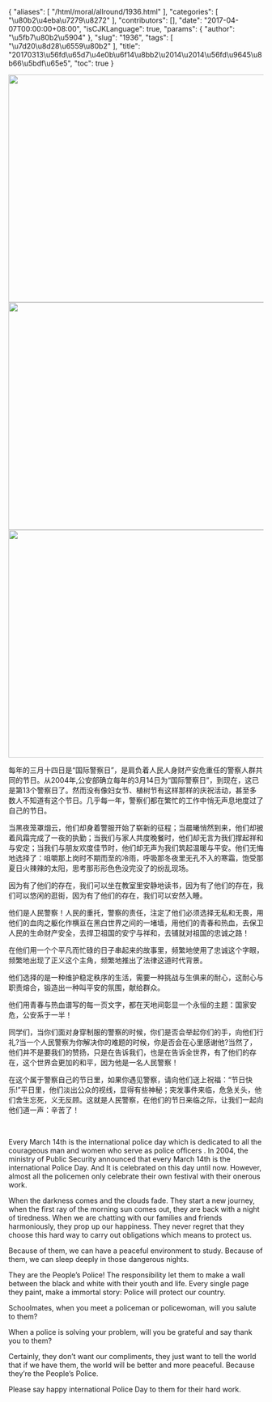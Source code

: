 {
    "aliases": [
        "/html/moral/allround/1936.html"
    ],
    "categories": [
        "\u80b2\u4eba\u7279\u8272"
    ],
    "contributors": [],
    "date": "2017-04-07T00:00:00+08:00",
    "isCJKLanguage": true,
    "params": {
        "author": "\u5fb7\u80b2\u5904"
    },
    "slug": "1936",
    "tags": [
        "\u7d20\u8d28\u6559\u80b2"
    ],
    "title": "20170313\u56fd\u65d7\u4e0b\u6f14\u8bb2\u2014\u2014\u56fd\u9645\u8b66\u5bdf\u65e5",
    "toc": true
}


<img
    src="https://cdn.tfls.online/mirror/full/fab69ad1f22dfdfe2f195a673856a0a8d6a620d4.jpg"
    style="display:block;margin-left:auto;margin-right:auto;"
    decoding="async"
    fetchpriority="auto"
    loading="lazy"
    height="450"
    width="600"
/>
<img
    src="https://cdn.tfls.online/mirror/full/fbfef6c341997a0185e9435b5748c4be81432ec1.jpg"
    style="display:block;margin-left:auto;margin-right:auto;"
    decoding="async"
    fetchpriority="auto"
    loading="lazy"
    height="450"
    width="600"
/>
<img
    src="https://cdn.tfls.online/mirror/full/990d736e326aa2292162877c7b33ba6d27137bdf.jpg"
    style="display:block;margin-left:auto;margin-right:auto;"
    decoding="async"
    fetchpriority="auto"
    loading="lazy"
    height="450"
    width="600"
/>




  





 









每年的三月十四日是“国际警察日”，是肩负着人民人身财产安危重任的警察人群共同的节日。从2004年,公安部确立每年的3月14日为“国际警察日”，到现在，这已是第13个警察日了。然而没有像妇女节、植树节有这样那样的庆祝活动，甚至多数人不知道有这个节日。几乎每一年，警察们都在繁忙的工作中悄无声息地度过了自己的节日。




当黑夜笼罩烟云，他们却身着警服开始了崭新的征程；当晨曦悄然到来，他们却披着风霜完成了一夜的执勤；当我们与家人共度晚餐时，他们却无言为我们撑起祥和与安定；当我们与朋友欢度佳节时，他们却无声为我们筑起温暖与平安。他们无悔地选择了：咀嚼那上岗时不期而至的冷雨，呼吸那冬夜里无孔不入的寒霜，饱受那夏日火辣辣的太阳，思考那形形色色没完没了的纷乱现场。




因为有了他们的存在，我们可以坐在教室里安静地读书，因为有了他们的存在，我们可以悠闲的逛街，因为有了他们的存在，我们可以安然入睡。 




他们是人民警察！人民的重托，警察的责任，注定了他们必须选择无私和无畏，用他们的血肉之躯化作横亘在黑白世界之间的一堵墙，用他们的青春和热血，去保卫人民的生命财产安全，去捍卫祖国的安宁与祥和，去铺就对祖国的忠诚之路！




在他们用一个个平凡而忙碌的日子串起来的故事里，频繁地使用了忠诚这个字眼，频繁地出现了正义这个主角，频繁地推出了法律这道时代背景。




他们选择的是一种维护稳定秩序的生活，需要一种挑战与生俱来的耐心，这耐心与职责熔合，锻造出一种叫平安的氛围，献给群众。                




他们用青春与热血谱写的每一页文字，都在天地间彰显一个永恒的主题：国家安危，公安系于一半！




同学们，当你们面对身穿制服的警察的时候，你们是否会举起你们的手，向他们行礼?当一个人民警察为你解决你的难题的时候，你是否会在心里感谢他?当然了，他们并不是要我们的赞扬，只是在告诉我们，也是在告诉全世界，有了他们的存在，这个世界会更加的和平，因为他是一名人民警察！




在这个属于警察自己的节日里，如果你遇见警察，请向他们送上祝福：“节日快乐!”平日里，他们淡出公众的视线，显得有些神秘；突发事件来临，危急关头，他们舍生忘死，义无反顾。这就是人民警察，在他们的节日来临之际，让我们一起向他们道一声：辛苦了！




 




Every March 14th is the international police day which is dedicated to all the courageous man and women who serve as police officers . In 2004, the ministry of Public Security announced that every March 14th is the international Police Day. And It is celebrated on this day until now. However, almost all the policemen only celebrate their own festival with their onerous work.




When the darkness comes and the clouds fade. They start a new journey, when the first ray of the morning sun comes out, they are back with a night of tiredness. When we are chatting with our families and friends harmoniously, they prop up our happiness. They never regret that they choose this hard way to carry out obligations which means to protect us.




Because of them, we can have a peaceful environment to study. Because of them, we can sleep deeply in those dangerous nights.




They are the People’s Police! The responsibility let them to make a wall between the black and white with their youth and life. Every single page they paint, make a immortal story: Police will protect our country.




Schoolmates, when you meet a policeman or policewoman, will you salute to them?




When a police is solving your problem, will you be grateful and say thank you to them?




Certainly, they don’t want our compliments, they just want to tell the world that if we have them, the world will be better and more peaceful. Because they’re the People’s Police.




Please say happy international Police Day to them for their hard work.



  

  




  


  



